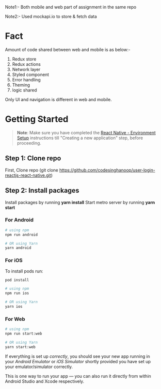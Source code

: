 Note1:- Both mobile and web part of assignment in the same repo

Note2:- Used mockapi.io to store & fetch data

# Fact

Amount of code shared between web and mobile is as below:-
1. Redux store
2. Redux actions
3. Network layer
4. Styled component
5. Error handling
6. Theming
7. logic shared

Only UI and navigation is different in web and mobile.

# Getting Started

>**Note**: Make sure you have completed the [React Native - Environment Setup](https://reactnative.dev/docs/environment-setup) instructions till "Creating a new application" step, before proceeding.

## Step 1: Clone repo

First, Clone repo (git clone https://github.com/codesinghanoop/user-login-reactjs-react-native.git)

## Step 2: Install packages

Install packages by running **yarn install**
Start metro server by running **yarn start**

### For Android

```bash
# using npm
npm run android

# OR using Yarn
yarn android
```

### For iOS

To install pods run:

```bash
pod install
```

```bash
# using npm
npm run ios

# OR using Yarn
yarn ios
```
### For Web

```bash
# using npm
npm run start:web

# OR using Yarn
yarn start:web
```

If everything is set up _correctly_, you should see your new app running in your _Android Emulator_ or _iOS Simulator_ shortly provided you have set up your emulator/simulator correctly.

This is one way to run your app — you can also run it directly from within Android Studio and Xcode respectively.

